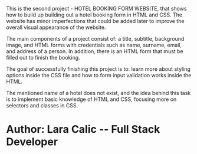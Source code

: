 This is the second project - HOTEL BOOKING FORM WEBSITE, that shows how to build up building out a hotel booking form in HTML and CSS. The website has minor imperfections that could be added later to improve the overall visual appearance of the website. 

The main components of a project consist of: a title, subtitle, background image, and HTML forms with credentials such as name, surname, email, and address of a person. In addition, there is an HTML form that must be filled out to finish the booking. 

The goal of successfully finishing this project is to: learn more about styling options inside the CSS file and how to form input validation works inside the HTML.

The mentioned name of a hotel does not exist, and the idea behind this task is to implement basic knowledge of HTML and CSS, focusing more on selectors and classes in CSS. 



# Author: Lara Calic -- Full Stack Developer
